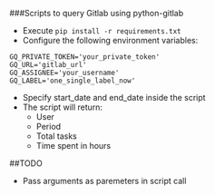 ###Scripts to query Gitlab using python-gitlab

- Execute ```pip install -r requirements.txt```
- Configure the following environment variables:
```
GQ_PRIVATE_TOKEN='your_private_token'
GQ_URL='gitlab_url'
GQ_ASSIGNEE='your_username'
GQ_LABEL='one_single_label_now'
```
- Specify start_date and end_date inside the script
- The script will return:
  - User
  - Period 
  - Total tasks
  - Time spent in hours
 
##TODO
- Pass arguments as paremeters in script call
